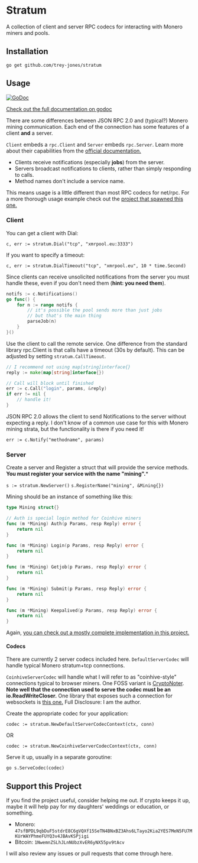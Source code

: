 # Stratum

A collection of client and server RPC codecs for interacting with Monero miners and pools.

## Installation

`go get github.com/trey-jones/stratum`

## Usage

[![GoDoc](https://godoc.org/github.com/trey-jones/stratum?status.svg)](https://godoc.org/github.com/trey-jones/stratum)

[Check out the full documentation on godoc](https://godoc.org/github.com/trey-jones/stratum)

There are some differences between JSON RPC 2.0 and (typical?) Monero mining communication. Each end of the connection has some features of a client **and** a server.

`Client` embeds a `rpc.Client` and `Server` embeds `rpc.Server`.  Learn more about their capabilities from the [official documentation.](https://golang.org/pkg/net/rpc)

* Clients receive notifications (especially **jobs**) from the server.
* Servers broadcast notifications to clients, rather than simply responding to calls.
* Method names don't include a service name.

This means usage is a little different than most RPC codecs for net/rpc.
For a more thorough usage example check out the [project that spawned this one.](https://github.com/trey-jones/xmrwasp)

### Client

You can get a client with Dial:

`c, err := stratum.Dial("tcp", "xmrpool.eu:3333")`

If you want to specify a timeout:

`c, err := stratum.DialTimeout("tcp", "xmrpool.eu", 10 * time.Second)`

Since clients can receive unsolicited notifications from the server you must handle these, even if you don't need them (**hint: you need them**).

```go
notifs := c.Notifications()
go func() {
    for n := range notifs {
        // it's possible the pool sends more than just jobs
        // but that's the main thing
        parseJob(n)
    }
}()
```

Use the client to call the remote service.  One difference from the standard library rpc.Client is that calls have a timeout (30s by default).  This can be adjusted by setting `stratum.CallTimeout`.

```go
// I recommend not using map[string]interface{}
reply := make(map[string]interface{})

// Call will block until finished
err := c.Call("login", params, &reply)
if err != nil {
    // handle it!
}
```

JSON RPC 2.0 allows the client to send Notifications to the server without expecting a reply.  I don't know of a common use case for this with Monero mining strata, but the functionality is there if you need it!

`err := c.Notify("methodname", params)`

### Server

Create a server and Register a struct that will provide the service methods.  **You must register your service with the name "mining".***

`s := stratum.NewServer()`
`s.RegisterName("mining", &Mining{})`

Mining should be an instance of something like this:

```go
type Mining struct{}

// Auth is special login method for Coinhive miners
func (m *Mining) Auth(p Params, resp Reply) error {
    return nil
}

func (m *Mining) Login(p Params, resp Reply) error {
    return nil
}

func (m *Mining) Getjob(p Params, resp Reply) error {
    return nil
}

func (m *Mining) Submit(p Params, resp Reply) error {
    return nil
}

func (m *Mining) Keepalived(p Params, resp Reply) error {
    return nil
}
```

Again, [you can check out a mostly complete implementation in this project.](https://github.com/trey-jones/xmrwasp)

#### Codecs

There are currently 2 server codecs included here.  `DefaultServerCodec` will handle typical Monero stratum+tcp connections.

`CoinhiveServerCodec` will handle what I will refer to as "coinhive-style" connections typical to browser miners.  One FOSS variant is [CryptoNoter](https://github.com/cryptonoter/CryptoNoter).  **Note well that the connection used to serve the codec must be an io.ReadWriteCloser.** One library that exposes such a connection for websockets is [this one.](https://github.com/eyesore/ws)  Full Disclosure: I am the author.

Create the appropriate codec for your application:

`codec := stratum.NewDefaultServerCodecContext(ctx, conn)`

OR

`codec := stratum.NewCoinhiveServerCodecContext(ctx, conn)`

Serve it up, usually in a separate goroutine:

`go s.ServeCodec(codec)`

## Support this Project

If you find the project useful, consider helping me out.  If crypto keeps it up, maybe it will help pay for my daughters' weddings or education, or something.

* Monero: `47sfBPDL9qbDuF5stdrE8C6gVQXf15SeTN4BNxBZ3Ahs6LTayo2Kia2YES7MeN5FU7MKUrWAYPhmeFUYQ3v4JBAvKSPjigi`
* Bitcoin: `1NwemnZSLhJLnNUbzXvER6yNX55pv9tAcv`

I will also review any issues or pull requests that come through here.


